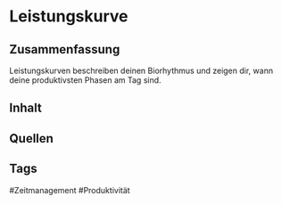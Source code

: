 # Leistungskurve
## Zusammenfassung
Leistungskurven beschreiben deinen Biorhythmus und zeigen dir, wann deine produktivsten Phasen am Tag sind.

## Inhalt


## Quellen


## Tags
#Zeitmanagement 
#Produktivität 
